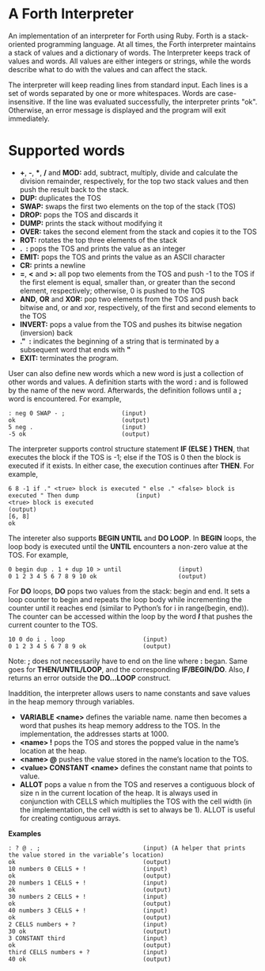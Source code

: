 # A Forth Interpreter
An implementation of an interpreter for Forth using Ruby. Forth is a stack-oriented programming language. At all times, the Forth interpreter maintains a stack of values and a dictionary of words. The Interpreter keeps track of values and words. All values are either integers or strings, while the words describe what to do with the values and can affect the stack.


The interpreter will keep reading lines from standard input. Each lines is a set of words separated by one or more whitespaces. Words are case-insensitive. If the line was evaluated successfully, the interpreter prints "ok". Otherwise, an error message is displayed and the program will exit immediately. 

# Supported words

- **+**, **-**, **\***, **/** and **MOD\:** add, subtract, multiply, divide and calculate the division remainder, respectively, for the top two stack values and then push the result back to the stack.
- **DUP\:** duplicates the TOS
- **SWAP\:** swaps the first two elements on the top of the stack (TOS)
- **DROP\:** pops the TOS and discards it
- **DUMP\:** prints the stack without modifying it
- **OVER\:** takes the second element from the stack and copies it to the TOS
- **ROT\:** rotates the top three elements of the stack
- **.&ensp;\:** pops the TOS and prints the value as an integer
- **EMIT\:** pops the TOS and prints the value as an ASCII character
- **CR\:** prints a newline
- **=**, **<** and **>\:** all pop two elements from the TOS and push -1 to the TOS if the first element is equal, smaller than, or greater than the second element, respectively; otherwise, 0 is pushed to the TOS
- **AND**, **OR** and **XOR\:** pop two elements from the TOS and push back bitwise and, or and xor, respectively, of the first and second elements to the TOS
- **INVERT\:** pops a value from the TOS and pushes its bitwise negation (inversion) back
- **."&ensp;\:** indicates the beginning of a string that is terminated by a subsequent word that ends with **"**
- **EXIT\:** terminates the program. 


User can also define new words which a new word is just a collection of other words and values. A definition starts with the word **:** and is followed by the name of the new word. Afterwards, the definition follows until a **;** word is encountered.  For example,
```
: neg 0 SWAP - ;                (input)
ok                              (output)
5 neg .                         (input)
-5 ok                           (output)
```

The interpreter supports control structure statement **IF <true> (ELSE <false>) THEN**, that executes the <true> block if the TOS is -1; else if the TOS is 0 then the <false> block is executed if it exists. In either case, the execution continues after **THEN**. For example,
```
6 8 -1 if ." <true> block is executed " else ." <false> block is executed " Then dump                (input)
<true> block is executed                                                                             (output)
[6, 8]
ok                                                                                                   
```
  
The intereter also supports **BEGIN <body> UNTIL** and **DO <body> LOOP**. In **BEGIN** loops, the loop body <body> is executed until the **UNTIL** encounters a non-zero value at the TOS. For example,
```
0 begin dup . 1 + dup 10 > until                (input)
0 1 2 3 4 5 6 7 8 9 10 ok                       (output)
```
  
For **DO** loops, **DO** pops two values from the stack: begin and end. It sets a loop counter to begin and repeats the loop body while incrementing the counter until it reaches end (similar to Python’s for i in range(begin, end)). The counter can be accessed within the loop by the word ***I*** that pushes the current counter to the TOS.
```
10 0 do i . loop                      (input)
0 1 2 3 4 5 6 7 8 9 ok                (output)
```

Note: **;** does not necessarily have to end on the line where **:** began. Same goes for **THEN/UNTIL/LOOP**, and the corresponding **IF/BEGIN/DO**. Also, ***I*** returns an error outside the **DO...LOOP** construct.
  
  
Inaddition, the interpreter allows users to name constants and save values in the heap memory through variables.
- **VARIABLE \<name\>** defines the variable name. name then becomes a word that pushes its heap memory address to the TOS. In the implementation, the addresses starts at 1000.
- **\<name\> !** pops the TOS and stores the popped value in the name’s location at the heap.
- **\<name\> @** pushes the value stored in the name’s location to the TOS.
- **\<value\> CONSTANT \<name\>** defines the constant name that points to value. 
- **ALLOT** pops a value n from the TOS and reserves a contiguous block of size n in the current location of the heap. It is always used in conjunction with CELLS which multiplies the TOS with the cell width (in the implementation, the cell width is set to always be 1). ALLOT is useful for creating contiguous arrays.

**Examples**

```
: ? @ . ;                             (input) (A helper that prints the value stored in the variable’s location)
ok                                    (output)
10 numbers 0 CELLS + !                (input)
ok                                    (output)      
20 numbers 1 CELLS + !                (input)
ok                                    (output)
30 numbers 2 CELLS + !                (input)
ok                                    (output)
40 numbers 3 CELLS + !                (input)
ok                                    (output)
2 CELLS numbers + ?                   (input)
30 ok                                 (output)
3 CONSTANT third                      (input)
ok                                    (output)
third CELLS numbers + ?               (input)
40 ok                                 (output)
```
